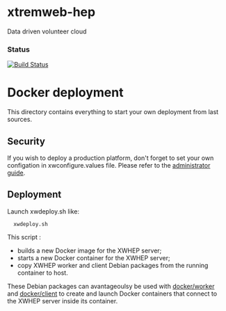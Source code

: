 # xtremweb-hep
Data driven volunteer cloud

### Status
[![Build Status](https://travis-ci.org/lodygens/xtremweb-hep.svg?branch=master)](https://travis-ci.org/lodygens/xtremweb-hep)

Docker deployment
=================

This directory contains everything to start your own deployment from last sources.

## Security
If you wish to deploy a production platform, don't forget to set your own configation in xwconfigure.values file.
Please refer to the [administrator guide](../../doc/xwhep-admin-guide.odt).

## Deployment

Launch xwdeploy.sh like:
```
  xwdeploy.sh
```

This script :
- builds a new Docker image for the XWHEP server;
- starts a new Docker container for the XWHEP server;
- copy XWHEP worker and client Debian packages from the running container to host.

These Debian packages can avantageoulsy be used with [docker/worker](../worker) and [docker/client](../client) to
create and launch Docker containers that connect to the XWHEP server inside its container.
